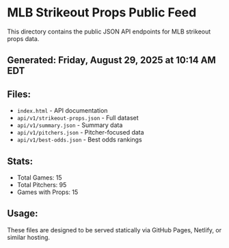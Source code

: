 # MLB Strikeout Props Public Feed

This directory contains the public JSON API endpoints for MLB strikeout props data.

## Generated: Friday, August 29, 2025 at 10:14 AM EDT

## Files:
- `index.html` - API documentation
- `api/v1/strikeout-props.json` - Full dataset
- `api/v1/summary.json` - Summary data
- `api/v1/pitchers.json` - Pitcher-focused data  
- `api/v1/best-odds.json` - Best odds rankings

## Stats:
- Total Games: 15
- Total Pitchers: 95
- Games with Props: 15

## Usage:
These files are designed to be served statically via GitHub Pages, Netlify, or similar hosting.
